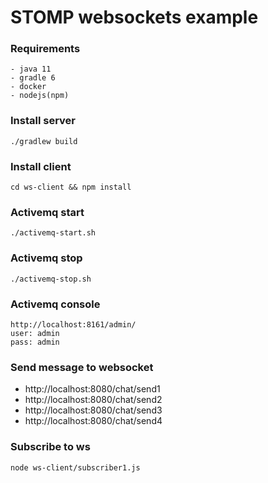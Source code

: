 # STOMP websockets example

### Requirements
    - java 11
    - gradle 6
    - docker
    - nodejs(npm)

### Install server
    ./gradlew build
 
### Install client
    cd ws-client && npm install

### Activemq start
    ./activemq-start.sh
    
### Activemq stop
    ./activemq-stop.sh

### Activemq console
    http://localhost:8161/admin/
    user: admin
    pass: admin

### Send message to websocket    
- http://localhost:8080/chat/send1
- http://localhost:8080/chat/send2
- http://localhost:8080/chat/send3
- http://localhost:8080/chat/send4

### Subscribe to ws
    node ws-client/subscriber1.js
    